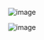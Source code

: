 ![image](https://github.com/user-attachments/assets/379ab120-1c8d-497f-bedc-27ce6cfb967b)

![image](https://github.com/user-attachments/assets/f270e91c-5f6d-4ae0-af4e-14bd7e0c1aae)


